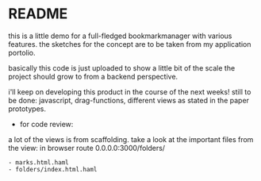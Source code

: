 # README

this is a little demo for a full-fledged bookmarkmanager with various features. 
the sketches for the concept are to be taken from my application portolio.

basically this code is just uploaded to show a little bit of the scale the project should grow to from a backend perspective. 

i'll keep on developing this product in the course of the next weeks!
still to be done: javascript, drag-functions, different views as stated in the paper prototypes.

* for code review: 

a lot of the views is from scaffolding. take a look at the important files from the view:
    in browser route 0.0.0.0:3000/folders/
    
    - marks.html.haml
    - folders/index.html.haml
    
